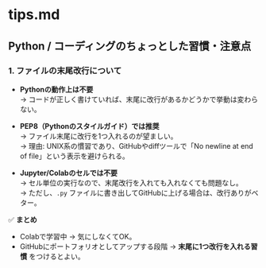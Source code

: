 # tips.md

## Python / コーディングのちょっとした習慣・注意点

### 1. ファイルの末尾改行について
- **Pythonの動作上は不要**  
  → コードが正しく書けていれば、末尾に改行があるかどうかで挙動は変わらない。

- **PEP8（Pythonのスタイルガイド）では推奨**  
  → ファイル末尾に改行を1つ入れるのが望ましい。  
  → 理由: UNIX系の慣習であり、GitHubやdiffツールで「No newline at end of file」という表示を避けられる。

- **Jupyter/Colabのセルでは不要**  
  → セル単位の実行なので、末尾改行を入れても入れなくても問題なし。  
  → ただし、`.py` ファイルに書き出してGitHubに上げる場合は、改行ありがベター。

✅ **まとめ**  
- Colabで学習中 → 気にしなくてOK。  
- GitHubにポートフォリオとしてアップする段階 → **末尾に1つ改行を入れる習慣** をつけるとよい。
